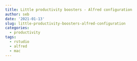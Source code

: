 ```yaml
---
title: Little productivity boosters - Alfred configuration
author: seb
date: '2021-01-13'
slug: little-productivity-boosters-alfred-configuration
categories:
  - productivity
tags:
  - rstudio
  - alfred
  - mac
---
```

